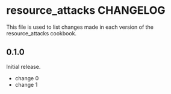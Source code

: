 # resource_attacks CHANGELOG

This file is used to list changes made in each version of the resource_attacks cookbook.

## 0.1.0

Initial release.

- change 0
- change 1
